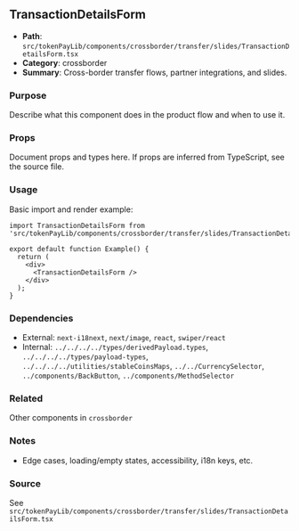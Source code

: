 ## TransactionDetailsForm

- **Path**: `src/tokenPayLib/components/crossborder/transfer/slides/TransactionDetailsForm.tsx`
- **Category**: crossborder
- **Summary**: Cross-border transfer flows, partner integrations, and slides.

### Purpose
Describe what this component does in the product flow and when to use it.

### Props
Document props and types here. If props are inferred from TypeScript, see the source file.

### Usage
Basic import and render example:


```tsx
import TransactionDetailsForm from 'src/tokenPayLib/components/crossborder/transfer/slides/TransactionDetailsForm';

export default function Example() {
  return (
    <div>
      <TransactionDetailsForm />
    </div>
  );
}

```

### Dependencies
- External: `next-i18next`, `next/image`, `react`, `swiper/react`
- Internal: `../../../../types/derivedPayload.types`, `../../../../types/payload-types`, `../../../../utilities/stableCoinsMaps`, `../../CurrencySelector`, `../components/BackButton`, `../components/MethodSelector`

### Related
Other components in `crossborder`

### Notes
- Edge cases, loading/empty states, accessibility, i18n keys, etc.

### Source
See `src/tokenPayLib/components/crossborder/transfer/slides/TransactionDetailsForm.tsx`
